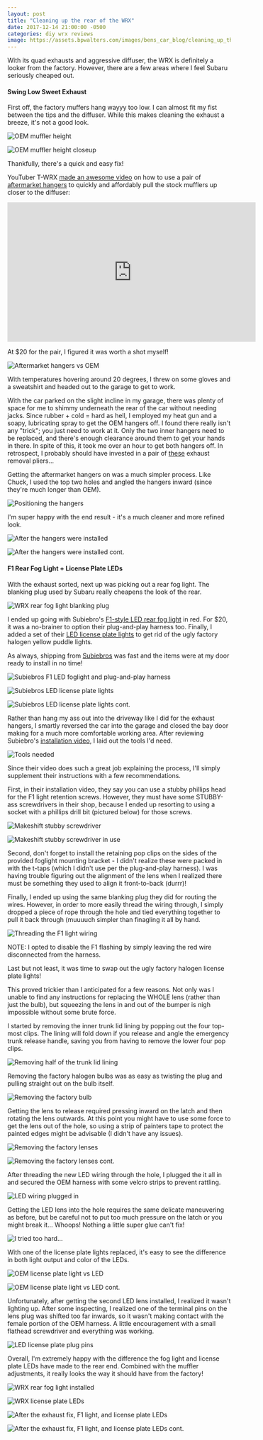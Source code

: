 ```yaml
---
layout: post
title: "Cleaning up the rear of the WRX"
date: 2017-12-14 21:00:00 -0500
categories: diy wrx reviews
image: https://assets.bpwalters.com/images/bens_car_blog/cleaning_up_the_rear_of_the_wrx/wrx_rear_after_mods.jpg
---
```


<span class="is-first-letter">W</span>ith its quad exhausts and aggressive diffuser, the WRX is definitely a looker from the factory.  However, there are a few areas where I feel Subaru seriously cheaped out.

#### Swing Low Sweet Exhaust

First off, the factory muffers hang wayyy too low.  I can almost fit my fist between the tips and the diffuser.  While this makes cleaning the exhaust a breeze, it's not a good look.

![OEM muffler height](https://assets.bpwalters.com/images/bens_car_blog/cleaning_up_the_rear_of_the_wrx/wrx_exhaust_sag_1.jpg)

![OEM muffler height closeup](https://assets.bpwalters.com/images/bens_car_blog/cleaning_up_the_rear_of_the_wrx/wrx_exhaust_sag_2.jpg)

Thankfully, there's a quick and easy fix!

YouTuber T-WRX [made an awesome video](https://www.youtube.com/watch?v=ahLjdKt3oUY) on how to use a pair of [aftermarket hangers](http://amzn.to/2C9c21t) to quickly and affordably pull the stock mufflers up closer to the diffuser:

<iframe width="560" height="315" src="https://www.youtube.com/embed/ahLjdKt3oUY" frameborder="0" allowfullscreen></iframe>

At $20 for the pair, I figured it was worth a shot myself!

![Aftermarket hangers vs OEM](https://assets.bpwalters.com/images/bens_car_blog/cleaning_up_the_rear_of_the_wrx/wrx_exhaust_sag_3.jpg)

With temperatures hovering around 20 degrees, I threw on some gloves and a sweatshirt and headed out to the garage to get to work.

With the car parked on the slight incline in my garage, there was plenty of space for me to shimmy underneath the rear of the car without needing jacks.  Since rubber + cold = hard as hell, I employed my heat gun and a soapy, lubricating spray to get the OEM hangers off.  I found there really isn't any "trick"; you just need to work at it.  Only the two inner hangers need to be replaced, and there's enough clearance around them to get your hands in there.  In spite of this, it took me over an hour to get both hangers off.  In retrospect, I probably should have invested in a pair of [these](http://amzn.to/2zdJ4PC) exhaust removal pliers...

Getting the aftermarket hangers on was a much simpler process.  Like Chuck, I used the top two holes and angled the hangers inward (since they're much longer than OEM).

![Positioning the hangers](https://assets.bpwalters.com/images/bens_car_blog/cleaning_up_the_rear_of_the_wrx/wrx_exhaust_sag_4.jpg)

I'm super happy with the end result - it's a much cleaner and more refined look.

![After the hangers were installed](https://assets.bpwalters.com/images/bens_car_blog/cleaning_up_the_rear_of_the_wrx/wrx_exhaust_sag_5.jpg)

![After the hangers were installed cont.](https://assets.bpwalters.com/images/bens_car_blog/cleaning_up_the_rear_of_the_wrx/wrx_exhaust_sag_6.jpg)

#### F1 Rear Fog Light + License Plate LEDs

With the exhaust sorted, next up was picking out a rear fog light.  The blanking plug used by Subaru really cheapens the look of the rear.

![WRX rear fog light blanking plug](https://assets.bpwalters.com/images/bens_car_blog/cleaning_up_the_rear_of_the_wrx/wrx_bumper_before_f1_light.jpg)

I ended up going with Subiebro's [F1-style LED rear fog light](http://subiebros.com/f1-style-led-rear-fog-light-red-clear-red-smoked-matte-black/) in red.  For $20, it was a no-brainer to option their plug-and-play harness too.  Finally, I added a set of their [LED license plate lights](http://subiebros.com/subiebros-led-license-plate-lights/) to get rid of the ugly factory halogen yellow puddle lights.

As always, shipping from [Subiebros](https://www.subiebros.com) was fast and the items were at my door ready to install in no time!

![Subiebros F1 LED foglight and plug-and-play harness](https://assets.bpwalters.com/images/bens_car_blog/cleaning_up_the_rear_of_the_wrx/wrx_f1_light.jpg)

![Subiebros LED license plate lights](https://assets.bpwalters.com/images/bens_car_blog/cleaning_up_the_rear_of_the_wrx/wrx_license_plate_led_1.jpg)

![Subiebros LED license plate lights cont.](https://assets.bpwalters.com/images/bens_car_blog/cleaning_up_the_rear_of_the_wrx/wrx_license_plate_led_2.jpg)

Rather than hang my ass out into the driveway like I did for the exhaust hangers, I smartly reversed the car into the garage and closed the bay door making for a much more comfortable working area.  After reviewing Subiebro's [installation video](https://www.youtube.com/watch?v=VmnQe-lbNhE), I laid out the tools I'd need.

![Tools needed](https://assets.bpwalters.com/images/bens_car_blog/cleaning_up_the_rear_of_the_wrx/wrx_f1_light_tools.jpg)

Since their video does such a great job explaining the process, I'll simply supplement their instructions with a few recommendations.

First, in their installation video, they say you can use a stubby phillips head for the F1 light retention screws.  However, they must have some STUBBY-ass screwdrivers in their shop, because I ended up resorting to using a socket with a phillips drill bit (pictured below) for those screws.

![Makeshift stubby screwdriver](https://assets.bpwalters.com/images/bens_car_blog/cleaning_up_the_rear_of_the_wrx/wrx_f1_light_screwdriver.jpg)

![Makeshift stubby screwdriver in use](https://assets.bpwalters.com/images/bens_car_blog/cleaning_up_the_rear_of_the_wrx/wrx_f1_light_screwdriver_use.jpg)

Second, don't forget to install the retaining pop clips on the sides of the provided foglight mounting bracket - I didn't realize these were packed in with the t-taps (which I didn't use per the plug-and-play harness).  I was having trouble figuring out the alignment of the lens when I realized there must be something they used to align it front-to-back (durrr)!

Finally, I ended up using the same blanking plug they did for routing the wires.  However, in order to more easily thread the wiring through, I simply dropped a piece of rope through the hole and tied everything together to pull it back through (muuuuch simpler than finagling it all by hand.

![Threading the F1 light wiring](https://assets.bpwalters.com/images/bens_car_blog/cleaning_up_the_rear_of_the_wrx/wrx_f1_light_wiring.jpg)

NOTE: I opted to disable the F1 flashing by simply leaving the red wire disconnected from the harness.

Last but not least, it was time to swap out the ugly factory halogen license plate lights!

This proved trickier than I anticipated for a few reasons.  Not only was I unable to find any instructions for replacing the WHOLE lens (rather than just the bulb), but squeezing the lens in and out of the bumper is nigh impossible without some brute force.

I started by removing the inner trunk lid lining by popping out the four top-most clips.  The lining will fold down if you release and angle the emergency trunk release handle, saving you from having to remove the lower four pop clips.

![Removing half of the trunk lid lining](https://assets.bpwalters.com/images/bens_car_blog/cleaning_up_the_rear_of_the_wrx/wrx_license_plate_led_trunk_lining.jpg)

Removing the factory halogen bulbs was as easy as twisting the plug and pulling straight out on the bulb itself.

![Removing the factory bulb](https://assets.bpwalters.com/images/bens_car_blog/cleaning_up_the_rear_of_the_wrx/wrx_license_plate_led_bulb.jpg)

Getting the lens to release required pressing inward on the latch and then rotating the lens outwards.  At this point you might have to use some force to get the lens out of the hole, so using a strip of painters tape to protect the painted edges might be advisable (I didn't have any issues).

![Removing the factory lenses](https://assets.bpwalters.com/images/bens_car_blog/cleaning_up_the_rear_of_the_wrx/wrx_license_plate_led_clip.jpg)

![Removing the factory lenses cont.](https://assets.bpwalters.com/images/bens_car_blog/cleaning_up_the_rear_of_the_wrx/wrx_license_plate_led_oem_lens.jpg)

After threading the new LED wiring through the hole, I plugged the it all in and secured the OEM harness with some velcro strips to prevent rattling.

![LED wiring plugged in](https://assets.bpwalters.com/images/bens_car_blog/cleaning_up_the_rear_of_the_wrx/wrx_license_plate_led_wired.jpg)

Getting the LED lens into the hole requires the same delicate maneuvering as before, but be careful not to put too much pressure on the latch or you might break it...  Whoops!  Nothing a little super glue can't fix!

![I tried too hard...](https://assets.bpwalters.com/images/bens_car_blog/cleaning_up_the_rear_of_the_wrx/wrx_license_plate_led_glued.jpg)

With one of the license plate lights replaced, it's easy to see the difference in both light output and color of the LEDs.

![OEM license plate light vs LED](https://assets.bpwalters.com/images/bens_car_blog/cleaning_up_the_rear_of_the_wrx/wrx_license_plate_led_comparison_1.jpg)

![OEM license plate light vs LED cont.](https://assets.bpwalters.com/images/bens_car_blog/cleaning_up_the_rear_of_the_wrx/wrx_license_plate_led_comparison_2.jpg)

Unfortunately, after getting the second LED lens installed, I realized it wasn't lighting up.  After some inspecting, I realized one of the terminal pins on the lens plug was shifted too far inwards, so it wasn't making contact with the female portion of the OEM harness.  A little encouragement with a small flathead screwdriver and everything was working.

![LED license plate plug pins](https://assets.bpwalters.com/images/bens_car_blog/cleaning_up_the_rear_of_the_wrx/wrx_license_plate_led_plug.jpg)

Overall, I'm extremely happy with the difference the fog light and license plate LEDs have made to the rear end.  Combined with the muffler adjustments, it really looks the way it should have from the factory!

![WRX rear fog light installed](https://assets.bpwalters.com/images/bens_car_blog/cleaning_up_the_rear_of_the_wrx/wrx_bumper_after_f1_light.jpg)

![WRX license plate LEDs](https://assets.bpwalters.com/images/bens_car_blog/cleaning_up_the_rear_of_the_wrx/wrx_license_plate_led_after.jpg)

![After the exhaust fix, F1 light, and license plate LEDs](https://assets.bpwalters.com/images/bens_car_blog/cleaning_up_the_rear_of_the_wrx/wrx_rear_after_mods.jpg)

![After the exhaust fix, F1 light, and license plate LEDs cont.](https://assets.bpwalters.com/images/bens_car_blog/cleaning_up_the_rear_of_the_wrx/wrx_rear_after_mods_2.jpg)
